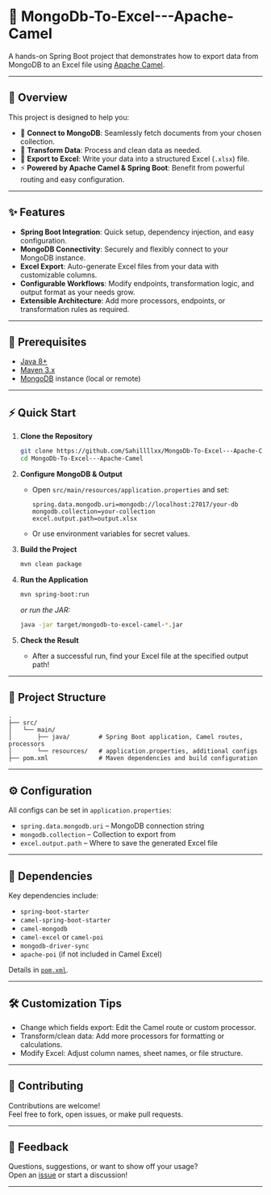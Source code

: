 # 🚀 MongoDb-To-Excel---Apache-Camel

A hands-on Spring Boot project that demonstrates how to export data from MongoDB to an Excel file using [Apache Camel](https://camel.apache.org/).

---

## 📝 Overview

This project is designed to help you:
- 🔗 **Connect to MongoDB**: Seamlessly fetch documents from your chosen collection.
- 🔄 **Transform Data**: Process and clean data as needed.
- 📑 **Export to Excel**: Write your data into a structured Excel (`.xlsx`) file.
- ⚡ **Powered by Apache Camel & Spring Boot**: Benefit from powerful routing and easy configuration.

---

## ✨ Features

- **Spring Boot Integration**: Quick setup, dependency injection, and easy configuration.
- **MongoDB Connectivity**: Securely and flexibly connect to your MongoDB instance.
- **Excel Export**: Auto-generate Excel files from your data with customizable columns.
- **Configurable Workflows**: Modify endpoints, transformation logic, and output format as your needs grow.
- **Extensible Architecture**: Add more processors, endpoints, or transformation rules as required.

---

## 🚦 Prerequisites

- [Java 8+](https://adoptopenjdk.net/)
- [Maven 3.x](https://maven.apache.org/)
- [MongoDB](https://www.mongodb.com/) instance (local or remote)

---

## ⚡ Quick Start

1. **Clone the Repository**
   ```bash
   git clone https://github.com/Sahillllxx/MongoDb-To-Excel---Apache-Camel.git
   cd MongoDb-To-Excel---Apache-Camel
   ```

2. **Configure MongoDB & Output**
   - Open `src/main/resources/application.properties` and set:
     ```properties
     spring.data.mongodb.uri=mongodb://localhost:27017/your-db
     mongodb.collection=your-collection
     excel.output.path=output.xlsx
     ```
   - Or use environment variables for secret values.

3. **Build the Project**
   ```bash
   mvn clean package
   ```

4. **Run the Application**
   ```bash
   mvn spring-boot:run
   ```
   _or run the JAR:_
   ```bash
   java -jar target/mongodb-to-excel-camel-*.jar
   ```

5. **Check the Result**
   - After a successful run, find your Excel file at the specified output path!

---

## 📁 Project Structure

```
.
├── src/
│   └── main/
│       ├── java/        # Spring Boot application, Camel routes, processors
│       └── resources/   # application.properties, additional configs
├── pom.xml              # Maven dependencies and build configuration
```

---

## ⚙️ Configuration

All configs can be set in `application.properties`:
- `spring.data.mongodb.uri` – MongoDB connection string
- `mongodb.collection` – Collection to export from
- `excel.output.path` – Where to save the generated Excel file

---

## 🧩 Dependencies

Key dependencies include:
- `spring-boot-starter`
- `camel-spring-boot-starter`
- `camel-mongodb`
- `camel-excel` or `camel-poi`
- `mongodb-driver-sync`
- `apache-poi` (if not included in Camel Excel)

Details in [`pom.xml`](./pom.xml).

---

## 🛠️ Customization Tips

- Change which fields export: Edit the Camel route or custom processor.
- Transform/clean data: Add more processors for formatting or calculations.
- Modify Excel: Adjust column names, sheet names, or file structure.

---

## 🤝 Contributing

Contributions are welcome!  
Feel free to fork, open issues, or make pull requests.

---

## 📣 Feedback

Questions, suggestions, or want to show off your usage?  
Open an [issue](https://github.com/Sahillllxx/MongoDb-To-Excel---Apache-Camel/issues) or start a discussion!

---
```
